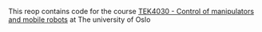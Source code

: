 This reop contains code for the course [TEK4030 - Control of manipulators and mobile robots](https://www.uio.no/studier/emner/matnat/its/TEK4030/index-eng.html) at The university of Oslo

